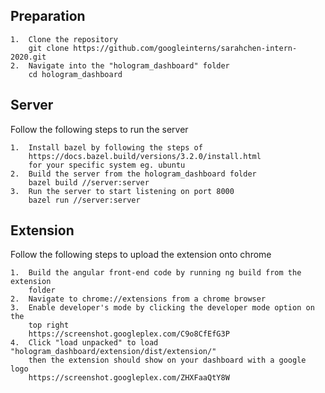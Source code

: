 ## Preparation
    1.  Clone the repository 
        git clone https://github.com/googleinterns/sarahchen-intern-2020.git
    2.  Navigate into the "hologram_dashboard" folder
        cd hologram_dashboard

## Server 
Follow the following steps to run the server 

    1.  Install bazel by following the steps of 
        https://docs.bazel.build/versions/3.2.0/install.html
        for your specific system eg. ubuntu
    2.  Build the server from the hologram_dashboard folder
        bazel build //server:server
    3.  Run the server to start listening on port 8000
        bazel run //server:server

## Extension
Follow the following steps to upload the extension onto chrome

    1.  Build the angular front-end code by running ng build from the extension 
        folder
    2.  Navigate to chrome://extensions from a chrome browser
    3.  Enable developer's mode by clicking the developer mode option on the
        top right
        https://screenshot.googleplex.com/C9o8CfEfG3P
    4.  Click "load unpacked" to load "hologram_dashboard/extension/dist/extension/" 
        then the extension should show on your dashboard with a google logo
        https://screenshot.googleplex.com/ZHXFaaQtY8W
